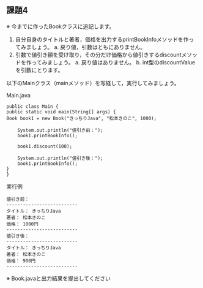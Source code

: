 ## 課題4
※ 今までに作ったBookクラスに追記します。

1. 自分自身のタイトルと著者，価格を出力するprintBookInfoメソッドを作ってみましょう。
   a. 戻り値，引数はともにありません。
2. 引数で値引き額を受け取り，その分だけ価格から値引きするdiscountメソッドを作ってみましょう。
   a. 戻り値はありません。
   b. int型のdiscountValueを引数にとります。

以下のMainクラス（mainメソッド）を写経して，実行してみましょう。  

Main.java
```
public class Main {
public static void main(String[] args) {
Book book1 = new Book("きっちりJava", "松本きのこ", 1000);

    System.out.println("値引き前：");
    book1.printBookInfo();

    book1.discount(100);
    
    System.out.println("値引き後：");
    book1.printBookInfo();
}
}
```

実行例
```
値引き前：
--------------------------
タイトル： きっちりJava
著者： 松本きのこ
価格： 1000円
--------------------------
値引き後：
--------------------------
タイトル： きっちりJava
著者： 松本きのこ
価格： 900円
--------------------------
```

※ Book.javaと出力結果を提出してください